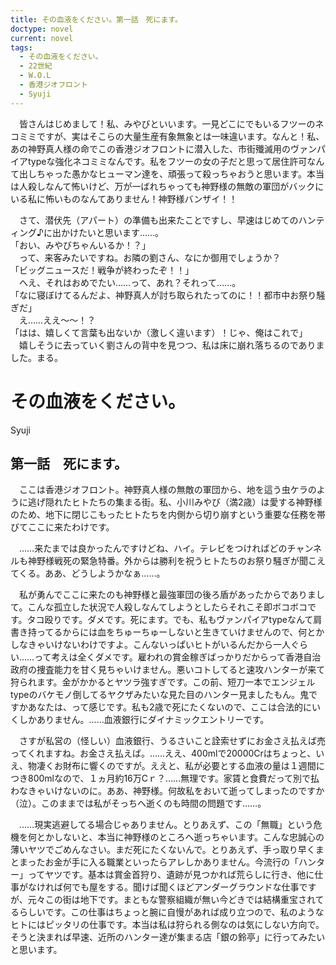 ```yaml
---
title: その血液をください。第一話　死にます。
doctype: novel
current: novel
tags:
  - その血液をください。
  - 22世紀
  - W.O.L
  - 香港ジオフロント
  - Syuji
---
```

　皆さんはじめまして！私、みやびといいます。一見どこにでもいるフツーのネコミミですが、実はそこらの大量生産有象無象とは一味違います。なんと！私、あの神野真人様の命でこの香港ジオフロントに潜入した、市街殲滅用のヴァンパイアtypeな強化ネコミミなんです。私をフツーの女の子だと思って居住許可なんて出しちゃった愚かなヒューマン達を、頑張って殺っちゃおうと思います。本当は人殺しなんて怖いけど、万が一ばれちゃっても神野様の無敵の軍団がバックにいる私に怖いものなんてありません！神野様バンザイ！！

　さて、潜伏先（アパート）の準備も出来たことですし、早速はじめてのハンティング♪に出かけたいと思います……。  
「おい、みやびちゃんいるか！？」  
　って、来客みたいですね。お隣の劉さん、なにか御用でしょうか？  
「ビッグニュースだ！戦争が終わったぞ！！」  
　へえ、それはおめでたい……って、あれ？それって……。  
「なに寝ぼけてるんだよ、神野真人が討ち取られたってのに！！都市中お祭り騒ぎだ」  
　え……ええ～～！？  
「はは、嬉しくて言葉も出ないか（激しく違います）！じゃ、俺はこれで」  
　嬉しそうに去っていく劉さんの背中を見つつ、私は床に崩れ落ちるのでありました。まる。

# その血液をください。

Syuji

## 第一話　死にます。

　ここは香港ジオフロント。神野真人様の無敵の軍団から、地を這う虫ケラのように逃げ隠れたヒトたちの集まる街。私、小川みやび（満2歳）は愛する神野様のため、地下に閉じこもったヒトたちを内側から切り崩すという重要な任務を帯びてここに来たわけです。

　……来たまでは良かったんですけどね、ハイ。テレビをつければどのチャンネルも神野様戦死の緊急特番。外からは勝利を祝うヒトたちのお祭り騒ぎが聞こえてくる。ああ、どうしようかなぁ……。

　私が勇んでここに来たのも神野様と最強軍団の後ろ盾があったからでありまして。こんな孤立した状況で人殺しなんてしようとしたらそれこそ即ボコボコです。タコ殴りです。ダメです。死にます。でも、私もヴァンパイアtypeなんて肩書き持ってるからには血をちゅーちゅーしないと生きていけませんので、何とかしなきゃいけないわけですよ。こんないっぱいヒトがいるんだから一人ぐらい……って考えは全くダメです。雇われの賞金稼ぎばっかりだからって香港自治政府の捜査能力を甘く見ちゃいけません。悪いコトしてると速攻ハンターが来て狩られます。金がかかるとヤツラ強すぎです。この前、短刀一本でエンジェルtypeのバケモノ倒してるヤクザみたいな見た目のハンター見ましたもん。鬼ですかあなたは、って感じです。私も2歳で死にたくないので、ここは合法的にいくしかありません。……血液銀行にダイナミックエントリーです。

　さすが私営の（怪しい）血液銀行、うるさいこと詮索せずにお金さえ払えば売ってくれますね。お金さえ払えば。……ええ、400mlで20000Crはちょっと、いえ、物凄くお財布に響くのですが。ええと、私が必要とする血液の量は１週間につき800mlなので、１ヵ月約16万Cｒ？……無理です。家賃と食費だって別で払わなきゃいけないのに。ああ、神野様。何故私をおいて逝ってしまったのですか（泣）。このままでは私がそっちへ逝くのも時間の問題です……。

　……現実逃避してる場合じゃありません。とりあえず、この「無職」という危機を何とかしないと、本当に神野様のところへ逝っちゃいます。こんな忠誠心の薄いヤツでごめんなさい。まだ死にたくないんで。とりあえず、手っ取り早くまとまったお金が手に入る職業といったらアレしかありません。今流行の「ハンター」ってヤツです。基本は賞金首狩り、遺跡が見つかれば荒らしに行き、他に仕事がなければ何でも屋をする。聞けば聞くほどアンダーグラウンドな仕事ですが、元々この街は地下です。まともな警察組織が無い今どきでは結構重宝されてるらしいです。この仕事はちょっと腕に自慢があれば成り立つので、私のようなヒトにはピッタリの仕事です。本当は私は狩られる側なのは気にしない方向で。そうと決まれば早速、近所のハンター達が集まる店「銀の鈴亭」に行ってみたいと思います。
